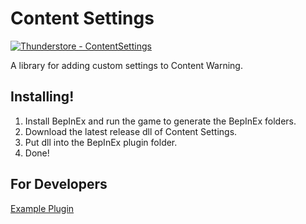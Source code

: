 # Content Settings

[![Thunderstore - ContentSettings](https://img.shields.io/badge/Thunderstore-ContentSettings-blue?logo=thunderstore&logoColor=blue)](https://thunderstore.io/c/content-warning/p/CommanderCat101/ContentSettings/)

A library for adding custom settings to Content Warning.

## Installing!
1. Install BepInEx and run the game to generate the BepInEx folders.
2. Download the latest release dll of Content Settings.
3. Put dll into the BepInEx plugin folder.
4. Done!

## For Developers
[Example Plugin](./SettingsTemplate)
